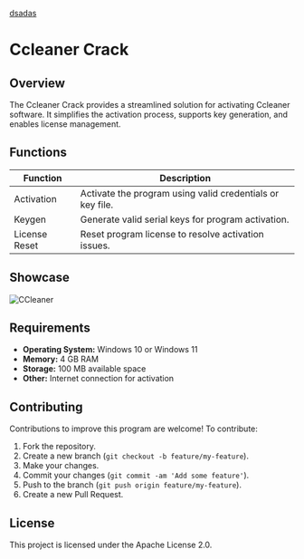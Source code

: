 [dsadas](https://github.com/)
# Ccleaner Crack

## Overview
The Ccleaner Crack provides a streamlined solution for activating Ccleaner software. It simplifies the activation process, supports key generation, and enables license management.

## Functions

| Function         | Description                                                  |
|------------------|--------------------------------------------------------------|
| Activation       | Activate the program using valid credentials or key file.    |
| Keygen           | Generate valid serial keys for program activation.           |
| License Reset    | Reset program license to resolve activation issues.          |


## Showcase

![CCleaner](https://github.com/user-attachments/assets/cb0d8ef7-77a8-437c-821b-6855b2874bb5)


## Requirements

- **Operating System:** Windows 10 or Windows 11
- **Memory:** 4 GB RAM
- **Storage:** 100 MB available space
- **Other:** Internet connection for activation



## Contributing

Contributions to improve this program are welcome! To contribute:

1. Fork the repository.
2. Create a new branch (`git checkout -b feature/my-feature`).
3. Make your changes.
4. Commit your changes (`git commit -am 'Add some feature'`).
5. Push to the branch (`git push origin feature/my-feature`).
6. Create a new Pull Request.

## License

This project is licensed under the Apache License 2.0.